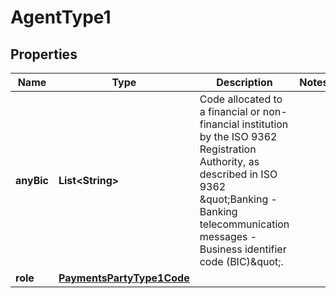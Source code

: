 
# AgentType1

## Properties
Name | Type | Description | Notes
------------ | ------------- | ------------- | -------------
**anyBic** | **List&lt;String&gt;** | Code allocated to a financial or non-financial institution by the ISO 9362 Registration Authority, as described in ISO 9362 \&quot;Banking - Banking telecommunication messages - Business identifier code (BIC)\&quot;. | 
**role** | [**PaymentsPartyType1Code**](PaymentsPartyType1Code.md) |  | 



